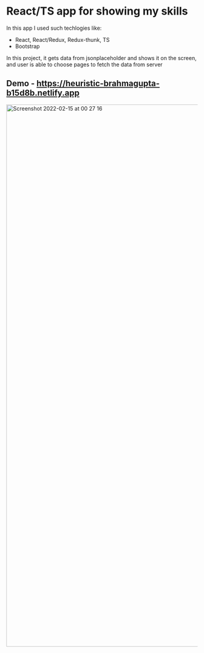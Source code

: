 # React/TS app for showing my skills

In this app I used such techlogies like:
  
  - React, React/Redux, Redux-thunk, TS
  - Bootstrap

In this project, it gets data from jsonplaceholder and shows it on the screen, and user is able to choose pages to fetch the data from server

## Demo - https://heuristic-brahmagupta-b15d8b.netlify.app

<img width="1428" alt="Screenshot 2022-02-15 at 00 27 16" src="https://user-images.githubusercontent.com/51715705/153949178-bf475ad4-0482-4445-b1f8-cd44052d7abf.png">


